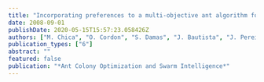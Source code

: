 ```yaml
---
title: "Incorporating preferences to a multi-objective ant algorithm for time and space assembly line balancing"
date: 2008-09-01
publishDate: 2020-05-15T15:57:23.058426Z
authors: ["M. Chica", "O. Cordon", "S. Damas", "J. Bautista", "J. Pereira"]
publication_types: ["6"]
abstract: ""
featured: false
publication: "*Ant Colony Optimization and Swarm Intelligence*"
---
```


